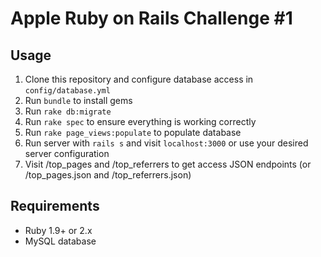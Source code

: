 # Apple Ruby on Rails Challenge #1

## Usage

1. Clone this repository and configure database access in `config/database.yml`
2. Run `bundle` to install gems
3. Run `rake db:migrate`
4. Run `rake spec` to ensure everything is working correctly
5. Run `rake page_views:populate` to populate database
6. Run server with `rails s` and visit `localhost:3000` or use your desired server configuration
7. Visit /top_pages and /top_referrers to get access JSON endpoints (or /top_pages.json and /top_referrers.json)

## Requirements

* Ruby 1.9+ or 2.x
* MySQL database
